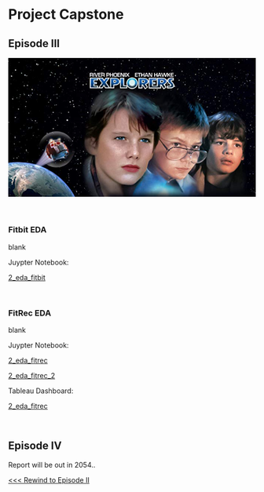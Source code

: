 # Project Capstone

## Episode III

![Explorers](../images/part-03/explorers.jpg)

<br>

### Fitbit EDA

blank

Juypter Notebook:

[2_eda_fitbit](../code/fitbit/2_eda_fitbit.ipynb)

<br>

### FitRec EDA

blank

Juypter Notebook:

[2_eda_fitrec](../code/fitrec/2_eda_fitrec.ipynb)

[2_eda_fitrec_2](../code/fitrec/2_eda_fitrec_2.ipynb)

Tableau Dashboard:

[2_eda_fitrec](https://public.tableau.com/profile/cheekeet#!/vizhome/2_eda_fitrec/Gender)

<br>

## Episode IV

Report will be out in 2054..

[<<< Rewind to Episode II](part-02.md)
